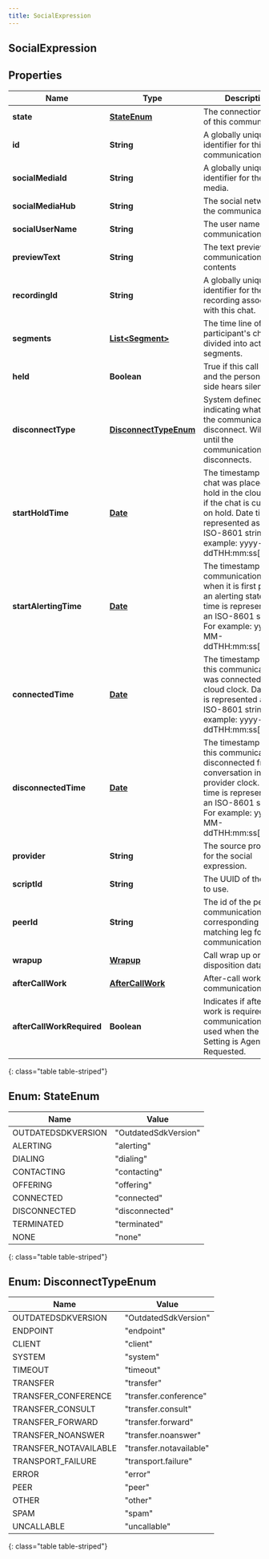 ```yaml
---
title: SocialExpression
---
```


## SocialExpression

## Properties

| Name                      | Type                                                       | Description                                                                                                                                                                             | Notes      |
| ------------------------- | ---------------------------------------------------------- | --------------------------------------------------------------------------------------------------------------------------------------------------------------------------------------- | ---------- |
| **state**                 | [**StateEnum**](#StateEnum)<!---->                         | The connection state of this communication.                                                                                                                                             | [optional] |
| **id**                    | <!----><!---->**String**<!---->                            | A globally unique identifier for this communication.                                                                                                                                    | [optional] |
| **socialMediaId**         | <!----><!---->**String**<!---->                            | A globally unique identifier for the social media.                                                                                                                                      | [optional] |
| **socialMediaHub**        | <!----><!---->**String**<!---->                            | The social network of the communication                                                                                                                                                 | [optional] |
| **socialUserName**        | <!----><!---->**String**<!---->                            | The user name for the communication.                                                                                                                                                    | [optional] |
| **previewText**           | <!----><!---->**String**<!---->                            | The text preview of the communication contents                                                                                                                                          | [optional] |
| **recordingId**           | <!----><!---->**String**<!---->                            | A globally unique identifier for the recording associated with this chat.                                                                                                               | [optional] |
| **segments**              | <!----><!---->[**List&lt;Segment&gt;**](Segment.md)<!----> | The time line of the participant&#39;s chat, divided into activity segments.                                                                                                            | [optional] |
| **held**                  | <!----><!---->**Boolean**<!---->                           | True if this call is held and the person on this side hears silence.                                                                                                                    | [optional] |
| **disconnectType**        | [**DisconnectTypeEnum**](#DisconnectTypeEnum)<!---->       | System defined string indicating what caused the communication to disconnect. Will be null until the communication disconnects.                                                         | [optional] |
| **startHoldTime**         | <!----><!---->[**Date**](Date.md)<!---->                   | The timestamp the chat was placed on hold in the cloud clock if the chat is currently on hold. Date time is represented as an ISO-8601 string. For example: yyyy-MM-ddTHH:mm:ss[.mmm]Z  | [optional] |
| **startAlertingTime**     | <!----><!---->[**Date**](Date.md)<!---->                   | The timestamp the communication has when it is first put into an alerting state. Date time is represented as an ISO-8601 string. For example: yyyy-MM-ddTHH:mm:ss[.mmm]Z                | [optional] |
| **connectedTime**         | <!----><!---->[**Date**](Date.md)<!---->                   | The timestamp when this communication was connected in the cloud clock. Date time is represented as an ISO-8601 string. For example: yyyy-MM-ddTHH:mm:ss[.mmm]Z                         | [optional] |
| **disconnectedTime**      | <!----><!---->[**Date**](Date.md)<!---->                   | The timestamp when this communication disconnected from the conversation in the provider clock. Date time is represented as an ISO-8601 string. For example: yyyy-MM-ddTHH:mm:ss[.mmm]Z | [optional] |
| **provider**              | <!----><!---->**String**<!---->                            | The source provider for the social expression.                                                                                                                                          | [optional] |
| **scriptId**              | <!----><!---->**String**<!---->                            | The UUID of the script to use.                                                                                                                                                          | [optional] |
| **peerId**                | <!----><!---->**String**<!---->                            | The id of the peer communication corresponding to a matching leg for this communication.                                                                                                | [optional] |
| **wrapup**                | <!----><!---->[**Wrapup**](Wrapup.md)<!---->               | Call wrap up or disposition data.                                                                                                                                                       | [optional] |
| **afterCallWork**         | <!----><!---->[**AfterCallWork**](AfterCallWork.md)<!----> | After-call work for the communication.                                                                                                                                                  | [optional] |
| **afterCallWorkRequired** | <!----><!---->**Boolean**<!---->                           | Indicates if after-call work is required for a communication. Only used when the ACW Setting is Agent Requested.                                                                        | [optional] |

{: class="table table-striped"}

<a name="StateEnum"></a>

## Enum: StateEnum

| Name               | Value                          |
| ------------------ | ------------------------------ |
| OUTDATEDSDKVERSION | &quot;OutdatedSdkVersion&quot; |
| ALERTING           | &quot;alerting&quot;           |
| DIALING            | &quot;dialing&quot;            |
| CONTACTING         | &quot;contacting&quot;         |
| OFFERING           | &quot;offering&quot;           |
| CONNECTED          | &quot;connected&quot;          |
| DISCONNECTED       | &quot;disconnected&quot;       |
| TERMINATED         | &quot;terminated&quot;         |
| NONE               | &quot;none&quot;               |

{: class="table table-striped"}

<a name="DisconnectTypeEnum"></a>

## Enum: DisconnectTypeEnum

| Name                  | Value                             |
| --------------------- | --------------------------------- |
| OUTDATEDSDKVERSION    | &quot;OutdatedSdkVersion&quot;    |
| ENDPOINT              | &quot;endpoint&quot;              |
| CLIENT                | &quot;client&quot;                |
| SYSTEM                | &quot;system&quot;                |
| TIMEOUT               | &quot;timeout&quot;               |
| TRANSFER              | &quot;transfer&quot;              |
| TRANSFER_CONFERENCE   | &quot;transfer.conference&quot;   |
| TRANSFER_CONSULT      | &quot;transfer.consult&quot;      |
| TRANSFER_FORWARD      | &quot;transfer.forward&quot;      |
| TRANSFER_NOANSWER     | &quot;transfer.noanswer&quot;     |
| TRANSFER_NOTAVAILABLE | &quot;transfer.notavailable&quot; |
| TRANSPORT_FAILURE     | &quot;transport.failure&quot;     |
| ERROR                 | &quot;error&quot;                 |
| PEER                  | &quot;peer&quot;                  |
| OTHER                 | &quot;other&quot;                 |
| SPAM                  | &quot;spam&quot;                  |
| UNCALLABLE            | &quot;uncallable&quot;            |

{: class="table table-striped"}
